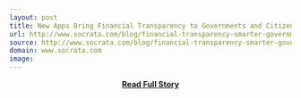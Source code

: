 ```yaml
---
layout: post
title: New Apps Bring Financial Transparency to Governments and Citizens
url: http://www.socrata.com/blog/financial-transparency-smarter-governments-citizens/
source: http://www.socrata.com/blog/financial-transparency-smarter-governments-citizens/
domain: www.socrata.com
image: 
---
```


<p></p>
<center><p><a href="http://www.socrata.com/blog/financial-transparency-smarter-governments-citizens/" style='padding:25px; font-sze:18px; font-weight: bold;'>Read Full Story</a></p></center>

